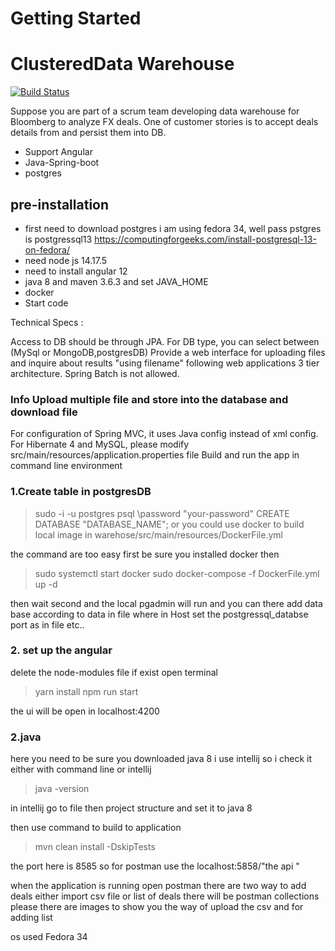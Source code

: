 # Getting Started

# ClusteredData Warehouse

[![Build Status](https://travis-ci.org/joemccann/dillinger.svg?branch=master)](https://travis-ci.org/joemccann/dillinger)

Suppose you are part of a scrum team developing data warehouse for Bloomberg to analyze FX deals. One of customer stories is to accept deals details from and persist them into DB. 

- Support Angular
- Java-Spring-boot
- postgres

## pre-installation

- first need to download postgres i am using fedora 34, well pass pstgres is postgressql13 https://computingforgeeks.com/install-postgresql-13-on-fedora/
- need node js 14.17.5
- need to install angular 12
- java 8 and maven 3.6.3 and set JAVA_HOME
- docker 
- Start code

Technical Specs :

Access to DB should be through JPA. For DB type, you can select between (MySql or MongoDB,postgresDB) Provide a web interface for uploading files and inquire about results "using filename" following web applications 3 tier architecture. Spring Batch is not allowed.

### Info Upload multiple file and store into the database and download file

For configuration of Spring MVC, it uses Java config instead of xml config. For Hibernate 4 and MySQL, please modify src/main/resources/application.properties file Build and run the app in command line environment

### 1.Create table in postgresDB

> sudo -i -u postgres
> psql
> \password 
> "your-password"
> CREATE DATABASE "DATABASE_NAME";
>  or you could use docker to build local image in warehose/src/main/resources/DockerFile.yml

 the command are too easy first be sure you installed docker then 

> sudo systemctl start docker 
> sudo docker-compose -f DockerFile.yml up -d

 then wait second and the local pgadmin will run and you can there add data base 
 according to data in file where in Host set the postgressql_databse
 port as in file 
 etc..

### 2. set up the angular

delete the node-modules file if exist
open terminal 

> yarn install 
> npm run start 

the ui will be open in localhost:4200

### 2.java

here you need to be sure you downloaded java 8 i use intellij 
so i check it either with command line or intellij 

> java -version

in intellij go to file then project structure and set it to java 8

then use  command to build to application 

> mvn clean install -DskipTests

 the port here is 8585 so for postman use the localhost:5858/"the api "

when the application is running open postman there are two way to add deals either import csv file or list of deals there will be postman collections
please there are images to show you the way of upload the csv 
and for adding list 

os used Fedora 34 
